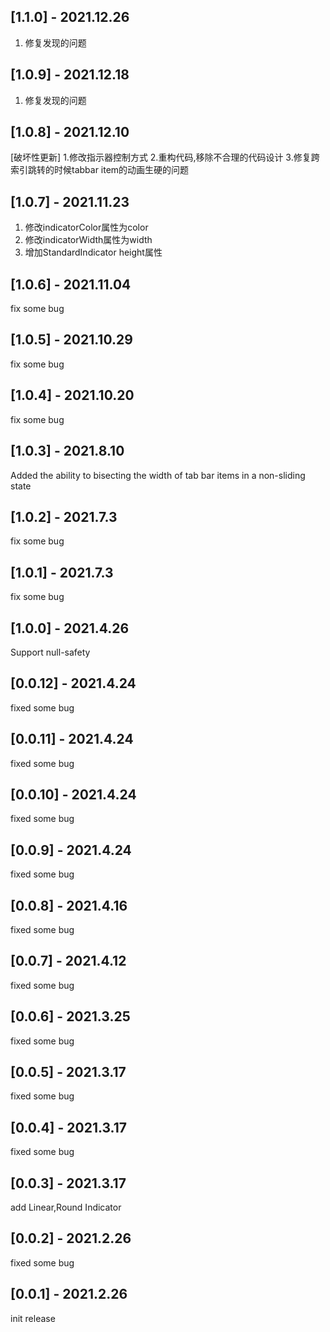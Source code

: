## [1.1.0] - 2021.12.26
1. 修复发现的问题
## [1.0.9] - 2021.12.18
1. 修复发现的问题

## [1.0.8] - 2021.12.10
[破坏性更新]
1.修改指示器控制方式
2.重构代码,移除不合理的代码设计
3.修复跨索引跳转的时候tabbar item的动画生硬的问题


## [1.0.7] - 2021.11.23
1. 修改indicatorColor属性为color
2. 修改indicatorWidth属性为width
3. 增加StandardIndicator height属性

## [1.0.6] - 2021.11.04
fix some bug

## [1.0.5] - 2021.10.29
fix some bug

## [1.0.4] - 2021.10.20
fix some bug


## [1.0.3] - 2021.8.10
Added the ability to bisecting the width of tab bar items in a non-sliding state


## [1.0.2] - 2021.7.3
fix some bug

## [1.0.1] - 2021.7.3
fix some bug


## [1.0.0] - 2021.4.26

Support null-safety

## [0.0.12] - 2021.4.24

fixed some bug


## [0.0.11] - 2021.4.24

fixed some bug


## [0.0.10] - 2021.4.24

fixed some bug



## [0.0.9] - 2021.4.24

fixed some bug


## [0.0.8] - 2021.4.16

fixed some bug


## [0.0.7] - 2021.4.12

fixed some bug

## [0.0.6] - 2021.3.25

fixed some bug


## [0.0.5] - 2021.3.17

fixed some bug

## [0.0.4] - 2021.3.17

fixed some bug


## [0.0.3] - 2021.3.17

add Linear,Round Indicator

## [0.0.2] - 2021.2.26

fixed some bug

## [0.0.1] - 2021.2.26

init release

